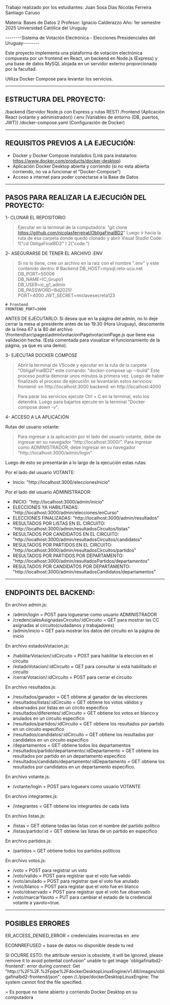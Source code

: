 Trabajo realizado por los estudiantes:
Juan Sosa Dias
Nicolás Ferreira
Santiago Caruso

Materia: Bases de Datos 2
Profesor: Ignacio Calderazzo
Año: 1er semestre 2025
Universidad Católica del Uruguay








--------Sistema de Votación Electrónica - Elecciones Presidenciales del Uruguay--------


Este proyecto implementa una plataforma de votación electrónica compuesta por un frontend en React, un backend en Node.js (Express) y una base de datos MySQL alojada en un servidor externo proporcionado por la facultad.

Utiliza Docker Compose para levantar los servicios.


------------------------
ESTRUCTURA DEL PROYECTO:
------------------------

/backend   (Servidor Node.js con Express y rutas REST)
/frontend  (Aplicación React (votante y administrador))
/.env      (Variables de entorno (DB, puertos, JWT))
/docker-compose.yaml (Configuración de Docker)


----------------------------------
REQUISITOS PREVIOS A LA EJECUCIÓN:
----------------------------------

- Docker y Docker Compose instalados (Link para instalarlos: https://www.docker.com/products/docker-desktop)
- Aplicación Docker Desktop abierta y corriendo (si no esta abierta corriendo, no va a funcionar el "Docker-Compose")
- Acceso a internet para poder conectarse a la Base de Datos


----------------------------------------------
PASOS PARA REALIZAR LA EJECUCIÓN DEL PROYECTO:
----------------------------------------------

1- CLONAR EL REPOSITORIO

> Ejecutar en la terminal de la computadora: "git clone https://github.com/nicolasferreirat/ObligaFinalBD2"
> Luego ir hacia la ruta de esa carpeta donde quedó clonado y abrir Visual Studio Code: 1("cd ObligaFinalBD2" ) 2("code.")


2- ASEGURARSE DE TENER EL ARCHIVO .ENV

> Si no lo tiene, cree un archivo en la raiz con el nombre ".env" y este contenido dentro:
    # Backend
    DB_HOST=mysql.reto-ucu.net   
    DB_PORT=50006               
    DB_NAME=IC_Grupo1      
    DB_USER=ic_g1_admin         
    DB_PASSWORD=Bd2025!    
    PORT=4000
    JWT_SECRET=miclavesecreta123

    # Frontend
    FRONTEND_PORT=3000

ANTES DE EJECUTARLO:
Si desea que en la página del admin, no lo deje cerrar la mesa al presidente antes de las 19.30 (Hora Uruguay), descomente
de la linea 67 a la 80  del archivo \frontend\src\pages\admin\votacionPage\votacionPage.js que tiene esa validación hecha.
(Está comentada para visualizar el funcionamiento de la página, ya que es una demo).

3- EJECUTAR DOCKER COMPOSE

>Abrir la terminal de VScode y ejecutar en la ruta de la carpeta "ObligaFinalBD2" este comando: "docker-compose up --build"
>Este proceso podría demorar unos minutos la primera vez.
>Luego de haber finalizado el proceso de ejecución se levantarán estos servicios:
>frontend: en http://localhost:3000
>backend: en http://localhost:4000

>Para parar los servicios ejecute Ctrl + C en la terminal, esto los detendrá.
>Luego para bajarlos ejecute en la terminal "Docker compose down -v".


4- ACCESO A LA APLICACIÓN

Rutas del usuario votante:
> Para ingresar a la aplicación por el lado del usuario votante, debe de ingresar en su navegador "http://localhost:3000/".
> Para ingresar como ADMINISTRADOR, debe ingresar en su navegador "http://localhost:3000/admin/login"

Luego de esto se presentarán a lo largo de la ejecución estas rutas:

Por el lado del usuario VOTANTE:
- Inicio: "http://localhost:3000/eleccionesInicio"

Por el lado del usuario ADMINISTRADOR:
- INICIO:                                     "http://localhost:3000/admin/inicio"
- ELECCIONES YA HABILITADAS:                  "http://localhost:3000/admin/elecciones/enCurso"
- ELECCIONES FINALIZADAS:                     "http://localhost:3000/admin/resultados"
- RESULTADOS POR LISTAS EN EL CIRCUITO:       "http://localhost:3000/admin/resultadosCircuitos/listas"
- RESULTADOS POR CANDIDATOS EN EL CIRCUITO:   "http://localhost:3000/admin/resultadosCircuitos/candidatos"
- RESULTADOS POR PARTIDOS EN EL CIRCUITO:     "http://localhost:3000/admin/resultadosCircuitos/partidos"
- RESULTADOS POR PARTIDOS POR DEPARTAMENTO:   "http://localhost:3000/admin/resultadosPartidos/departamentos"
- RESULTADOS POR CANDIDATOS POR DEPARTAMENTO: "http://localhost:3000/admin/resultadosCandidatos/departamentos"


----------------------
ENDPOINTS DEL BACKEND:
----------------------
En archivo admin.js:
- /admin/login  = POST para loguearse como usuario ADMINISTRADOR
- /credencialesAsignadasCircuito/:idCircuito = GET para mostrar las CC asignadas al circuito(ciudadanos y trabajadores)
- /admin/inicio = GET para mostrar los datos del circuito en la página de inicio

En archivo estadosVotacion.js:
- /habilitarVotacion/:idCircuito = POST para habilitar la eleccion en el circuito 
- /estadoVotacion/:idCircuito = GET para consultar si está habilitado el circuito
- /cerrarVotacion/:idCircuito = POST para cerrar el circuito

En archivo resultados.js:
- /resultados/ganador = GET obtiene al ganador de las elecciones
- /resultados/listas/:idCircuito = GET obtiene los votos válidos y observados por listas en un circito específico
- /resultados/diferentes/:idCircuito = GET obtiene los votos en blanco y anulados en un circuito especifico
- /resultados/partidos/:idCircuito = GET obtiene los resultados por partido en un circuito específico
- /resultados/candidatos/:idCircuito = GET obtiene los resultados por candidatos en un circuito especifico
- /departamentos = GET obtiene todos los departamentos 
- /resultados/partido/departamento/:idDepartamento = GET obtiene los resultados por partido en un departamento especifico
- /resultados/candidato/departamento/:idDepartamento = GET obtiene los resultados por candidatos en un departamento especifico.

En archivo votante.js:
- /votante/login = POST para loguears como usuario VOTANTE

En archivo integrantes.js:
- /integrantes = GET obtiene los integrantes de cada lista

En archivo listas.js:
- /listas = GET obtiene todas las listas con el nombre del partido politico
- /listas/partido/:id = GET obtiene las listas de un partido en especifico

En archivo partidos.js:
- /partidos = GET obtiene todos los partidos politicos

En archivo votos.js:
- /voto = POST para registrar un voto
- /voto/valido = POST para registrar que el voto fue valido
- /voto/anulado = POST para registrar que el voto fue anulado
- /voto/blanco = POST para registar que el voto fue en blanco
- /voto/observado = POST para registrar que el voto fue observado
- /voto/marcarYavoto = PUT para cambiar el estado de la credencial votante a yavoto=true.


-----------------
POSIBLES ERRORES
-----------------
ER_ACCESS_DENIED_ERROR = credenciales incorrectas en .env

ECONNREFUSED = base de datos no disponible desde tu red

SI OCURRE ESTO:
the attribute version is obsolete, it will be ignored, please remove it to avoid potential confusion"
unable to get image 'obligafinalbd2-frontend': error during connect: Get "http://%2F%2F.%2Fpipe%2FdockerDesktopLinuxEngine/v1.48/images/obligafinalbd2-frontend/json": open //./pipe/dockerDesktopLinuxEngine: The system cannot find the file specified.

= Es porque no tiene abierto y corriendo Docker Desktop en su computadora
